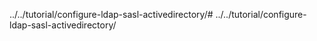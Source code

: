 ../../tutorial/configure-ldap-sasl-activedirectory/# ../../tutorial/configure-ldap-sasl-activedirectory/